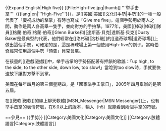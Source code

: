 {{Expand English|High five}}
[[File:High-five.jpg|thumb]]
'''举手击掌'''（{{lang|en|'''High-Five'''}}），是[[美國|美國]]文化[[手勢|手勢]]的一種一般代表了「慶祝成功的擊掌」有時也寫成「Give me five」。這個手勢用於兩人之間，動作是兩人各高舉一隻手，並向對方的手拍擊。1977年，美國[[棒球|棒球]]隊員[[格蘭·伯奇|格蘭·伯奇]]Glenn Burke和[[達斯基·貝克|達斯基·貝克]]Dusty Baker是最典型的代表，他們經常在[[洛杉磯|洛杉磯]]的[[道奇球場|道奇球場]]上做出這個手勢，可確定的是，這是棒球場上第一個使用High-five的例子。當時伯奇經常使用這個手勢「預告」貝克會贏。

在孩童的[[遊戲|遊戲]]中，举手击掌的手勢搭配著有押韻的歌謠：「up high, to the side, to the other side, down low, too slow!」當唸到too slow時，手就要快速放下讓對方擊不到掌。

美國在每年四月的第三個星期四，是「國家举手击掌日」，2005年四月舉辦的是第五屆。

在[[微軟|微軟]]的線上聊天軟體[[MSN_Messenger|MSN Messenger]]上，也有举手击掌的表情符號，在6.0以上的版本，輸入（h5）就能看到兩個手掌的符號。

==參見==
{{手势}}
[[Category:美國文化|Category:美國文化]]
[[Category:肢體語言|Category:肢體語言]]